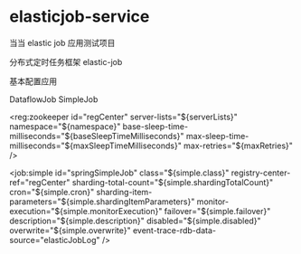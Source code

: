 # elasticjob-service

当当 elastic job 应用测试项目

分布式定时任务框架 elastic-job


基本配置应用


DataflowJob SimpleJob


<reg:zookeeper id="regCenter" server-lists="${serverLists}" namespace="${namespace}" base-sleep-time-milliseconds="${baseSleepTimeMilliseconds}" max-sleep-time-milliseconds="${maxSleepTimeMilliseconds}" max-retries="${maxRetries}" />


<job:simple id="springSimpleJob" class="${simple.class}" registry-center-ref="regCenter" sharding-total-count="${simple.shardingTotalCount}" cron="${simple.cron}" sharding-item-parameters="${simple.shardingItemParameters}" monitor-execution="${simple.monitorExecution}" failover="${simple.failover}" description="${simple.description}" disabled="${simple.disabled}" overwrite="${simple.overwrite}" event-trace-rdb-data-source="elasticJobLog" />

